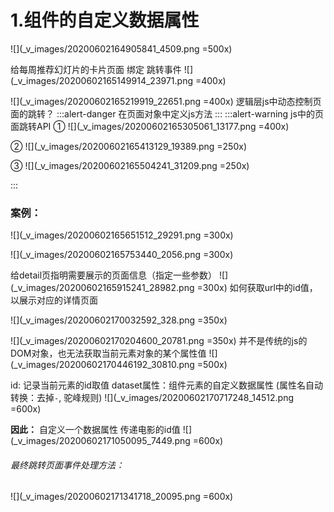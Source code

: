 # 1.组件的自定义数据属性
![](_v_images/20200602164905841_4509.png =500x)

给每周推荐幻灯片的卡片页面 绑定 跳转事件
![](_v_images/20200602165149914_23971.png =400x)

![](_v_images/20200602165219919_22651.png =400x)
逻辑层js中动态控制页面的跳转？
:::alert-danger
在页面对象中定义js方法
:::
:::alert-warning
js中的页面跳转API
①
![](_v_images/20200602165305061_13177.png =400x)

②
![](_v_images/20200602165413129_19389.png =250x)

③
![](_v_images/20200602165504241_31209.png =250x)

:::

### 案例：
![](_v_images/20200602165651512_29291.png =300x)

![](_v_images/20200602165753440_2056.png =300x)

给detail页指明需要展示的页面信息（指定一些参数）
![](_v_images/20200602165915241_28982.png =300x)
如何获取url中的id值，以展示对应的详情页面

![](_v_images/20200602170032592_328.png =350x)

![](_v_images/20200602170204600_20781.png =350x)
并不是传统的js的DOM对象，也无法获取当前元素对象的某个属性值
![](_v_images/20200602170446192_30810.png =500x)

id: 记录当前元素的id取值
dataset属性：组件元素的自定义数据属性
(属性名自动转换：去掉`-`, 驼峰规则)
![](_v_images/20200602170717248_14512.png =600x)

**因此：**
自定义一个数据属性 传递电影的id值
![](_v_images/20200602171050095_7449.png =600x)

###### 最终跳转页面事件处理方法：
![](_v_images/20200602171341718_20095.png =600x)
















